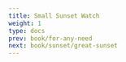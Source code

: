 ```yaml
---
title: Small Sunset Watch
weight: 1
type: docs
prev: book/for-any-need
next: book/sunset/great-sunset
---
```

